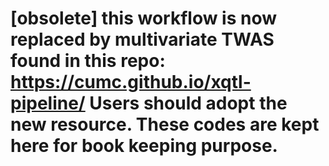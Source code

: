 # [obsolete] this workflow is now replaced by multivariate TWAS found in this repo: https://cumc.github.io/xqtl-pipeline/ Users should adopt the new resource. These codes are kept here for book keeping purpose.
